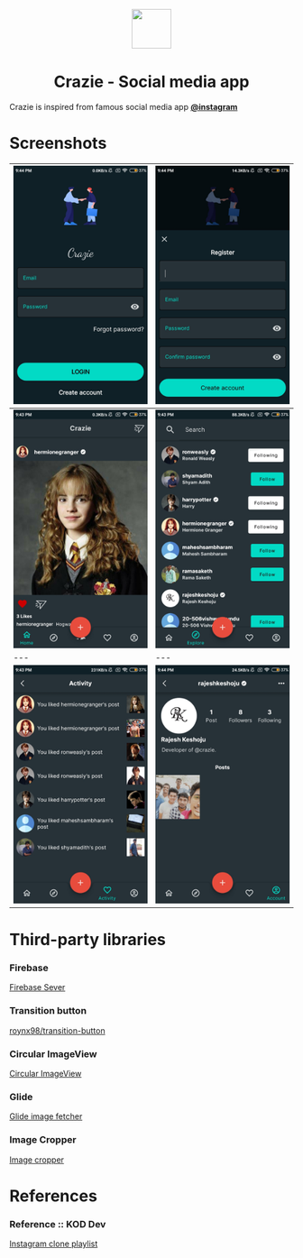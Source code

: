 <p align="center">
<img src="https://bit.ly/3dwETmb" width="70" height="70"/>
  
<h1 align="center">Crazie - Social media app</h1>  
</p>



Crazie is inspired from famous social media app  <b><a href="http://instagram.com">@instagram</a></b>


# Screenshots
![Screenshot](Screenshots/1.jpg) | ![Screenshot](Screenshots/2.jpg)
--- | ---
![Screenshot](Screenshots/3.jpg) | ![Screenshot](Screenshots/4.jpg)
--- | ---
![Screenshot](Screenshots/5.jpg) | ![Screenshot](Screenshots/6.jpg)

<!--
# Screenshots

![alt_text](https://bit.ly/3uioAiU)
![alt_text](https://bit.ly/3ufBYnT)

<p align="center">
<img src="https://bit.ly/3uioAiU" width="300" height="600"/>
<img src="https://bit.ly/3ufBYnT" width="300" height="600"/>
</p>
-->

# Third-party libraries
<p><h3>Firebase</h3><a href="https://github.com/firebase/quickstart-android">Firebase Sever</a></p>

<p><h3>Transition button</h3> <a href="https://github.com/roynx98/transition-button-android">roynx98/transition-button<a></p>
  
<p><h3>Circular ImageView</h3><a href="https://github.com/hdodenhof/CircleImageView">Circular ImageView</a></p>

<p><h3>Glide</h3><a href="https://github.com/bumptech/glide">Glide image fetcher</a></p>

<p><h3>Image Cropper</h3><a href="https://github.com/ArthurHub/Android-Image-Cropper">Image cropper</a></p>


# References
<p><h3>Reference :: KOD Dev</h3><a href="https://youtube.com/playlist?list=PLzLFqCABnRQduspfbu2empaaY9BoIGLDM">Instagram clone playlist</a></p>


